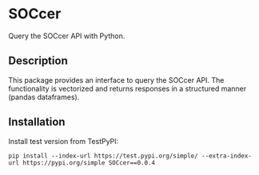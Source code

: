# SOCcer
Query the SOCcer API with Python.

## Description
This package provides an interface to query the SOCcer API.
The functionality is vectorized and returns responses in a
structured manner (pandas dataframes).

## Installation
Install test version from TestPyPI:
```
pip install --index-url https://test.pypi.org/simple/ --extra-index-url https://pypi.org/simple SOCcer==0.0.4
```